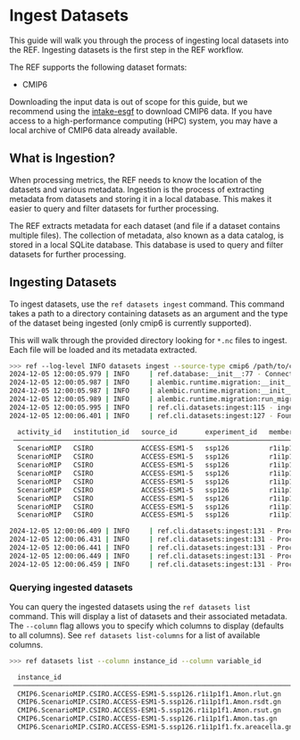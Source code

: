 # Ingest Datasets

This guide will walk you through the process of ingesting local datasets into the REF.
Ingesting datasets is the first step in the REF workflow.

The REF supports the following dataset formats:

* CMIP6

Downloading the input data is out of scope for this guide,
but we recommend using the [intake-esgf](https://github.com/esgf2-us/intake-esgf/) to download CMIP6 data.
If you have access to a high-performance computing (HPC) system,
you may have a local archive of CMIP6 data already available.


## What is Ingestion?

When processing metrics, the REF needs to know the location of the datasets and various metadata.
Ingestion is the process of extracting metadata from datasets and storing it in a local database.
This makes it easier to query and filter datasets for further processing.

The REF extracts metadata for each dataset (and file if a dataset contains multiple files).
The collection of metadata, also known as a data catalog, is stored in a local SQLite database.
This database is used to query and filter datasets for further processing.

## Ingesting Datasets

To ingest datasets, use the `ref datasets ingest` command.
This command takes a path to a directory containing datasets as an argument
and the type of the dataset being ingested (only cmip6 is currently supported).

This will walk through the provided directory looking for `*.nc` files to ingest.
Each file will be loaded and its metadata extracted.

```bash
>>> ref --log-level INFO datasets ingest --source-type cmip6 /path/to/cmip6
2024-12-05 12:00:05.979 | INFO     | ref.database:__init__:77 - Connecting to database at sqlite:///.ref/db/ref.db
2024-12-05 12:00:05.987 | INFO     | alembic.runtime.migration:__init__:215 - Context impl SQLiteImpl.
2024-12-05 12:00:05.987 | INFO     | alembic.runtime.migration:__init__:218 - Will assume non-transactional DDL.
2024-12-05 12:00:05.989 | INFO     | alembic.runtime.migration:run_migrations:623 - Running upgrade  -> ea2aa1134cb3, dataset-rework
2024-12-05 12:00:05.995 | INFO     | ref.cli.datasets:ingest:115 - ingesting /path/to/cmip6
2024-12-05 12:00:06.401 | INFO     | ref.cli.datasets:ingest:127 - Found 9 files for 5 datasets

  activity_id   institution_id   source_id       experiment_id   member_id   table_id   variable_id   grid_label   version
 ────────────────────────────────────────────────────────────────────────────────────────────────────────────────────────────
  ScenarioMIP   CSIRO            ACCESS-ESM1-5   ssp126          r1i1p1f1    Amon       rlut          gn           v20210318
  ScenarioMIP   CSIRO            ACCESS-ESM1-5   ssp126          r1i1p1f1    Amon       rlut          gn           v20210318
  ScenarioMIP   CSIRO            ACCESS-ESM1-5   ssp126          r1i1p1f1    Amon       rsdt          gn           v20210318
  ScenarioMIP   CSIRO            ACCESS-ESM1-5   ssp126          r1i1p1f1    Amon       rsdt          gn           v20210318
  ScenarioMIP   CSIRO            ACCESS-ESM1-5   ssp126          r1i1p1f1    Amon       rsut          gn           v20210318
  ScenarioMIP   CSIRO            ACCESS-ESM1-5   ssp126          r1i1p1f1    Amon       rsut          gn           v20210318
  ScenarioMIP   CSIRO            ACCESS-ESM1-5   ssp126          r1i1p1f1    Amon       tas           gn           v20210318
  ScenarioMIP   CSIRO            ACCESS-ESM1-5   ssp126          r1i1p1f1    Amon       tas           gn           v20210318
  ScenarioMIP   CSIRO            ACCESS-ESM1-5   ssp126          r1i1p1f1    fx         areacella     gn           v20210318

2024-12-05 12:00:06.409 | INFO     | ref.cli.datasets:ingest:131 - Processing dataset CMIP6.ScenarioMIP.CSIRO.ACCESS-ESM1-5.ssp126.r1i1p1f1.Amon.rlut.gn
2024-12-05 12:00:06.431 | INFO     | ref.cli.datasets:ingest:131 - Processing dataset CMIP6.ScenarioMIP.CSIRO.ACCESS-ESM1-5.ssp126.r1i1p1f1.Amon.rsdt.gn
2024-12-05 12:00:06.441 | INFO     | ref.cli.datasets:ingest:131 - Processing dataset CMIP6.ScenarioMIP.CSIRO.ACCESS-ESM1-5.ssp126.r1i1p1f1.Amon.rsut.gn
2024-12-05 12:00:06.449 | INFO     | ref.cli.datasets:ingest:131 - Processing dataset CMIP6.ScenarioMIP.CSIRO.ACCESS-ESM1-5.ssp126.r1i1p1f1.Amon.tas.gn
2024-12-05 12:00:06.459 | INFO     | ref.cli.datasets:ingest:131 - Processing dataset CMIP6.ScenarioMIP.CSIRO.ACCESS-ESM1-5.ssp126.r1i1p1f1.fx.areacella.gn
```


### Querying ingested datasets

You can query the ingested datasets using the `ref datasets list` command.
This will display a list of datasets and their associated metadata.
The `--column` flag allows you to specify which columns to display (defaults to all columns).
See `ref datasets list-columns` for a list of available columns.

```bash
>>> ref datasets list --column instance_id --column variable_id

  instance_id                                                             variable_id
 ─────────────────────────────────────────────────────────────────────────────────────
  CMIP6.ScenarioMIP.CSIRO.ACCESS-ESM1-5.ssp126.r1i1p1f1.Amon.rlut.gn      rlut
  CMIP6.ScenarioMIP.CSIRO.ACCESS-ESM1-5.ssp126.r1i1p1f1.Amon.rsdt.gn      rsdt
  CMIP6.ScenarioMIP.CSIRO.ACCESS-ESM1-5.ssp126.r1i1p1f1.Amon.rsut.gn      rsut
  CMIP6.ScenarioMIP.CSIRO.ACCESS-ESM1-5.ssp126.r1i1p1f1.Amon.tas.gn       tas
  CMIP6.ScenarioMIP.CSIRO.ACCESS-ESM1-5.ssp126.r1i1p1f1.fx.areacella.gn   areacella
```
